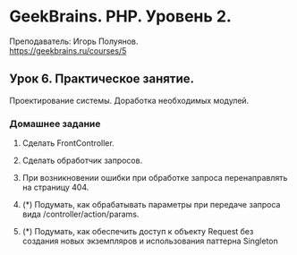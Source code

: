 # GeekBrains. PHP. Уровень 2.
Преподаватель: Игорь Полуянов.
<br>https://geekbrains.ru/courses/5

## Урок 6. Практическое занятие.
Проектирование системы. Доработка необходимых модулей.

### Домашнее задание

1. Сделать FrontController.

2. Сделать обработчик запросов.

3. При возникновении ошибки при обработке запроса перенаправлять на страницу 404.
 
4. (*) Подумать, как обрабатывать параметры при передаче запроса вида /controller/action/params.

5. (*) Подумать, как обеспечить доступ к объекту Request без создания новых экземпляров и использования паттерна Singleton